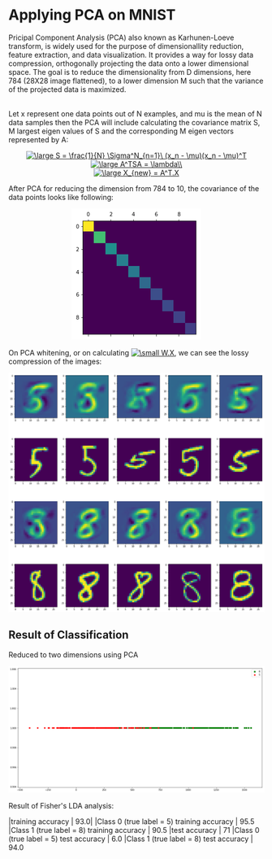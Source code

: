 # Applying PCA on MNIST 

Pricipal Component Analysis (PCA) also known as Karhunen-Loeve transform, is widely used for the purpose of dimensionallity reduction, feature extraction, and data visualization. It provides a way for lossy data compression, orthogonally projecting the data onto a lower dimensional space. The goal is to reduce the dimensionality from D dimensions, here 784 (28X28 image flattened), to a lower dimension M such that the variance of the projected data is maximized.

<br>
Let x represent one data points out of N examples, and mu is the mean of N data samples then the PCA will include calculating the covariance matrix S, M largest eigen values of S and the corresponding M eigen vectors represented by A:

<p align="center">
<a href="https://www.codecogs.com/eqnedit.php?latex=\large&space;S&space;=&space;\frac{1}{N}&space;\Sigma^N_{n=1}\&space;(x_n&space;-&space;\mu)(x_n&space;-&space;\mu)^T\\" target="_blank"><img src="https://latex.codecogs.com/gif.latex?\large&space;S&space;=&space;\frac{1}{N}&space;\Sigma^N_{n=1}\&space;(x_n&space;-&space;\mu)(x_n&space;-&space;\mu)^T\\" title="\large S = \frac{1}{N} \Sigma^N_{n=1}\ (x_n - \mu)(x_n - \mu)^T" /></a> 
  <br>
<a href="https://www.codecogs.com/eqnedit.php?latex=\large&space;A^TSA&space;=&space;\lambda\\" target="_blank"><img src="https://latex.codecogs.com/gif.latex?\large&space;A^TSA&space;=&space;\lambda\\" title="\large A^TSA = \lambda\\" /></a>
  <br>
<a href="https://www.codecogs.com/eqnedit.php?latex=\large&space;X_{new}&space;=&space;A^T.X" target="_blank"><img src="https://latex.codecogs.com/gif.latex?\large&space;X_{new}&space;=&space;A^T.X" title="\large X_{new} = A^T.X" /></a> 
</p>

After PCA for reducing the dimension from 784 to 10, the covariance of the data points looks like following:
<p align="center">
  <img src="https://raw.githubusercontent.com/tanishkasingh9/pca_mnist/master/PCAcovar.png">
</p>

On PCA whitening, or on calculating <a href="https://www.codecogs.com/eqnedit.php?latex=\small&space;W.X" target="_blank"><img src="https://latex.codecogs.com/gif.latex?\small&space;W.X" title="\small W.X" /></a>, we can see the lossy compression of the images:

<p align="center">
  <img src="https://raw.githubusercontent.com/tanishkasingh9/pca_mnist/master/b4.png">
</p>

## Result of Classification 
Reduced to two dimensions using PCA 
<p align="center">
  <img src="https://raw.githubusercontent.com/tanishkasingh9/pca_mnist/master/2d.png">
</p>

Result of Fisher's LDA analysis:

|training accuracy  |  93.0|
|Class 0 (true label = 5) training accuracy |  95.5
|Class 1 (true label = 8) training accuracy |  90.5
|test accuracy  | 71
|Class 0 (true label = 5) test accuracy  |  6.0
|Class 1 (true label = 8) test accuracy  |  94.0






